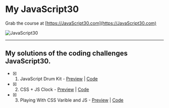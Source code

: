 # My JavaScript30

Grab the course at [https://JavaScript30.com](https://JavaScript30.com)

![JavaScript30](https://javascript30.com/images/JS3-social-share.png)


<hr>

## My solutions of the coding challenges JavaScript30.

* [x] 01. JavaScript Drum Kit - [Preview](https://andresparrago.github.io/my-javascript30/01%20-%20JavaScript%20Drum%20Kit/) | [Code](https://github.com/AndresParraGO/my-javascript30/tree/main/01%20-%20JavaScript%20Drum%20Kit)

* [x] 02. CSS + JS Clock - [Preview](https://andresparrago.github.io/my-javascript30/02%20-%20CSS%20+%20JS%20Clock/) | [Code](https://github.com/AndresParraGO/my-javascript30/tree/main/02%20-%20CSS%20%2B%20JS%20Clock)

* [x] 03. Playing With CSS Varible and JS - [Preview](https://andresparrago.github.io/my-javascript30/03%20-%20Playing%20With%20CSS%20Variable%20and%20JS/) | [Code](https://github.com/AndresParraGO/my-javascript30/tree/main/03%20-%20Playing%20With%20CSS%20Variable%20and%20JS/)


